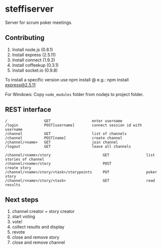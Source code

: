 steffiserver
============
Server for scrum poker meetings.

Contributing
------------
1. Install node.js    (0.8.1)
2. Install express    (2.5.11)
3. Install connect    (1.9.2)
4. Install coffeekup  (0.3.1)
5. Install socket.io  (0.9.8)

To install a specific version use npm install <npm-module>@<version>
e.g.: npm install express@2.5.11

For Windows:
Copy `node_modules` folder from nodejs to project folder.


REST interface
--------------

    /                 GET                   enter username
    /login            POST[username]        connect session id with username
    /channel          GET                   list of channels
    /channel          POST[name]            create channel
    /channel/<name>   GET                   join channel
    /logout           GET                   leave all channels
 
    /channel/<name>/story                        GET                 list stories of channel
    /channel/<name>/story                        POST                create story
    /channel/<name>/story/<task>/storypoints     PUT                 poker story
    /channel/<name>/story/<task>                 GET                 read results


Next steps
----------
1. channel creator = story creator
2. start voting
3. vote!
4. collect results and display
5. revote
6. close and remove story
7. close and remove channel